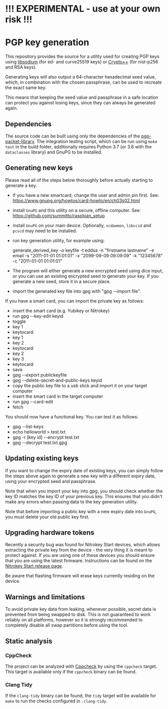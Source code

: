 # !!! EXPERIMENTAL - use at your own risk !!!

# PGP key generation

This repository provides the source for a utility used for creating PGP keys using
[libsodium](https://download.libsodium.org/doc/ "Introduction - Libsodium documentation")
(for ed- and curve25519 keys) or
[Crypto++](https://www.cryptopp.com/ "Crypto++ Library | Free C++ Class Library of Cryptographic Schemes")
(for nist-p256 and RSA keys).

Generating keys will also output a 64-character hexadecimal seed value, which, in
combination with the chosen passphrase, can be used to recreate the exact same key.

This means that keeping the seed value and passphrase in a safe location can protect
you against losing keys, since they can always be generated again.

## Dependencies

The source code can be built using only the dependencies of the
[pgp-packet-library](https://github.com/summitto/pgp-packet-library).
The integration testing script, which can be run using `make test` in
the build folder, additionally requires Python 3.7 (or 3.6 with
the `dataclasses` library) and GnuPG to be installed.

## Generating new keys

Please read all of the steps below thoroughly before actually starting to
generate a key.

- If you have a new smartcard, change the user and admin pin first. See:
  https://www.gnupg.org/howtos/card-howto/en/ch03s02.html
- install `GnuPG` and this utility on a secure, offline computer. See:
  https://github.com/summitto/raspbian_setup
- install `GnuPG` on your main device. Optionally, `scdaemon`, `libccid` and
  `pcscd` may need to be installed.
- run key generation utility, for example using:

    generate_derived_key -o keyfile -t eddsa -n "firstname lastname" -e email
    -s "2011-01-01 01:01:01" -x "2099-09-09 09:09:09" -k "12345678" -c "2011-01-01
    01:01:01"

- The program will either generate a new encrypted seed using dice input, or you
  can use an existing encrypted seed to generate your key. If you generate a
  new seed, store it in a secure place.  
- import the generated key file into gpg with "gpg --import file". 

If you have a smart card, you can import the private key as follows:

- insert the smart card (e.g. Yubikey or Nitrokey)
- run gpg --key-edit keyid
- toggle
- key 1
- keytocard
- key 1
- key 2
- keytocard
- key 2
- key 3
- keytocard
- save
- gpg --export publickeyfile
- gpg --delete-secret-and-public-keys keyid
- copy the public key file to a usb stick and import it on your target computer
- insert the smart card in the target computer
- run gpg --card-edit
- fetch

You should now have a functional key. You can test it as follows:

- gpg --list-keys 
- echo helloworld > test.txt
- gpg -r [key id] --encrypt test.txt
- gpg --decrypt test.txt.gpg

## Updating existing keys

If you want to change the expiry date of existing keys, you can simply follow
the steps above again to generate a new key with a different expiry date, using
your encrypted seed and passphrase. 

Note that when you import your key into gpg, you should check whether the key
ID matches the key ID of your previous key. This ensures that you didn't make
any errors when passing data to the key generation utility.

Note that before importing a public key with a new expiry date into `GnuPG`,
you must delete your old public key first. 

## Upgrading hardware tokens

Recently a security bug was found for Nitrokey Start devices, which allows
extracting the private key from the device - the very thing it is meant to
protect against. If you are using one of these devices you should ensure that
you are using the latest firmware. Instructions can be found on the [Nitrokey
Start release
page](https://github.com/Nitrokey/nitrokey-start-firmware/releases).

Be aware that flashing firmware will erase keys currently residing on the
device.

## Warnings and limitations

To avoid private key data from leaking, whenever possible, secret data is
prevented from being swapped to disk. This is not guaranteed to work reliably
on all platforms, however so it is strongly recommended to completely disable
all swap partitions before using the tool.

## Static analysis

### CppCheck

The project can be analyzed with
[Cppcheck](http://cppcheck.sourceforge.net/) by using the `cppcheck`
target. This target is available only if the `cppcheck` binary can be
found.

### Clang Tidy

If the `clang-tidy` binary can be found, the `tidy` target will be available
for `make` to run the checks configured in `.clang-tidy`.

